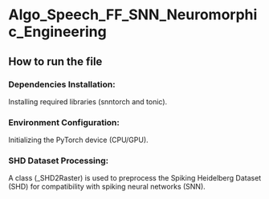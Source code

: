 # Algo_Speech_FF_SNN_Neuromorphic_Engineering

## How to run the file
### Dependencies Installation:
Installing required libraries (snntorch and tonic).

### Environment Configuration:
Initializing the PyTorch device (CPU/GPU).

### SHD Dataset Processing:
A class (_SHD2Raster) is used to preprocess the Spiking Heidelberg Dataset (SHD) for compatibility with spiking neural networks (SNN).
